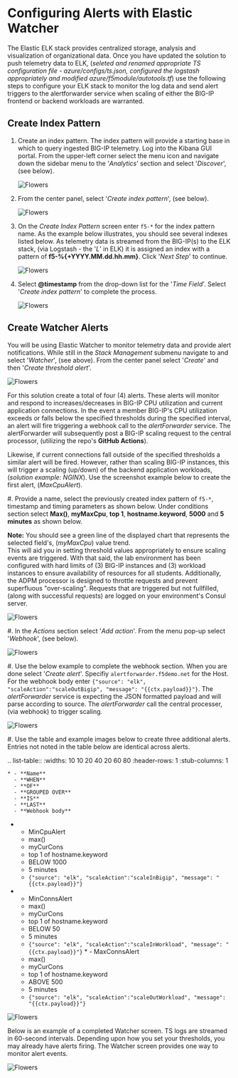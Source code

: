Configuring Alerts with Elastic Watcher
====================================================
The Elastic ELK stack provides centralized storage, analysis and visualization of organizational data.  Once you have updated the solution to push telemetry data to ELK, (*seleted and renamed appropriate TS configuration file - azure/configs/ts.json, configured the logstash appropriately and modified azure/f5module/autotools.tf*) use the following steps to configure your ELK stack to monitor the log data and send alert triggers to the alertforwarder service when scaling of either the BIG-IP frontend or backend workloads are warranted.


**Create Index Pattern**
-------------------------------------

1. Create an index pattern.  The index pattern will provide a starting base in which to query ingested
   BIG-IP telemetry.  Log into the Kibana GUI portal.  From the upper-left corner select the menu icon and navigate down the sidebar menu to the '*Analytics*'
   section and select '*Discover*', (see below).

   <img src="../../images/elk_discover.png" alt="Flowers">

2. From the center panel, select '*Create index pattern*', (see below).

   <img src="../../images/index_1.png" alt="Flowers">

3. On the *Create Index Pattern* screen enter ``f5-*`` for the index pattern name.  As the example below illustrates, you should see
   several indexes listed below.  As telemetry data is streamed from the BIG-IP(s) to the ELK stack, (via Logstash - the '*L*' in ELK)
   it is assigned an index with a pattern of **f5-%{+YYYY.MM.dd.hh.mm}**.  Click '*Next Step*' to continue.

   <img src="../../images/index_2.png" alt="Flowers">

4. Select **@timestamp** from the drop-down list for the '*Time Field*'.  Select '*Create index pattern*' to complete the process.

   <img src="../../images/index_3.png" alt="Flowers">


**Create Watcher Alerts**
--------------------------------------

You will be using Elastic Watcher to monitor telemetry data and provide alert notifications.  While still in the *Stack Management*
submenu navigate to and select '*Watcher*', (see above).  From the center panel select '*Create*' and then '*Create threshold alert*'.

   <img src="../../images/create_watch.png" alt="Flowers">

For this solution create a total of four (4) alerts.  These alerts will monitor and respond to increases/decreases in BIG-IP CPU
utilization and current application connections.  In the event a member BIG-IP's CPU utilization exceeds or falls below the specified thresholds during the specified interval, an alert will fire triggering a webhook call to the *alertForwarder* service. 
The alertForwarder will subsequently post a BIG-IP scaling request to the central processor, (utilizing the repo's **GitHub Actions**).  
   
Likewise, if current connections fall outside of the specified thresholds a similar alert will be fired.  However, rather than
scaling BIG-IP instances, this will trigger a scaling (up/down) of the backend application workloads, (*solution example: NGINX*).  Use the screenshot example below to create the first alert, (*MaxCpuAlert*).

#. Provide a name, select the previously created index pattern of ``f5-*``, timestamp and timing parameters as shown below. Under
   conditions section select **Max()**, **myMaxCpu**, **top 1**, **hostname.keyword**, **5000** and **5 minutes** as shown below.
   
   **Note:** You should see a green line of the displayed chart that represents the selected field's, (*myMaxCpu*) value trend.  
   This will aid you in setting threshold values appropriately to ensure scaling events are triggered.  With that said, the lab
   environment has been configured with hard limits of (3) BIG-IP instances and (3) workload instances to ensure availability of
   resources for all students.  Additionally, the ADPM processor is designed to throttle requests and prevent superfluous "over-scaling".  Requests that are triggered but not fullfilled, (along with successful requests) are logged on your environment's Consul server.  

   <img src="../../images/alert_1.png" alt="Flowers">

#. In the *Actions* section select '*Add action*'.  From the menu pop-up select '*Webhook*', (see below).
   
   <img src="../../images/alert_2.png" alt="Flowers">

#. Use the below example to complete the webhook section.  When you are done select '*Create alert*'.  Specifiy ``alertforwarder.f5demo.net`` for the Host. For the webhook body 
   enter ``{"source": "elk", "scaleAction":"scaleOutBigip", "message": "{{ctx.payload}}"}``.  The *alertForwarder* service is expecting the JSON formatted 
   payload and will parse according to source. The *alertForwarder* call the central processer, (via webhook) to trigger scaling.

   <img src="../../images/alert_3.png" alt="Flowers">

#. Use the table and example images below to create three additional alerts.  Entries not noted in the table below are identical 
   across alerts.

   .. list-table::
    :widths: 10 10 20 40 20 60 80
    :header-rows: 1
    :stub-columns: 1
    
    * - **Name**
      - **WHEN**
      - **OF**
      - **GROUPED OVER**
      - **IS**
      - **LAST**
      - **Webhook body**
   * - MinCpuAlert
      - max()
      - myCurCons
      - top 1 of hostname.keyword
      - BELOW 1000
      - 5 minutes
      - ``{"source": "elk", "scaleAction":"scaleInBigip", "message": "{{ctx.payload}}"}``
   * - MinConnsAlert
      - max()
      - myCurCons
      - top 1 of hostname.keyword
      - BELOW 50
      - 5 minutes
      - ``{"source": "elk", "scaleAction":"scaleInWorkload", "message": "{{ctx.payload}}"}``
    * - MaxConnsAlert
      - max()
      - myCurCons
      - top 1 of hostname.keyword
      - ABOVE 500
      - 5 minutes
      - ``{"source": "elk", "scaleAction":"scaleOutWorkload", "message": "{{ctx.payload}}"}``

   <img src="../../images/alerts.png" alt="Flowers">

Below is an example of a completed Watcher screen.  TS logs are streamed in 60-second intervals.  Depending upon how you set
your thresholds, you may already have alerts firing. The Watcher screen provides one way to monitor alert events.

   <img src="../../images/alert_final.png" alt="Flowers">

